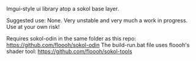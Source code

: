 Imgui-style ui library atop a sokol base layer.

Suggested use: None.
Very unstable and very much a work in progress. Use at your own risk!

Requires sokol-odin in the same folder as this repo: https://github.com/floooh/sokol-odin
The build-run.bat file uses floooh's shader tool: https://github.com/floooh/sokol-tools